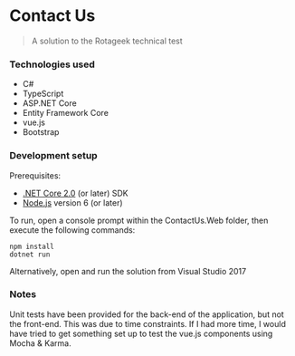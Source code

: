 # Contact Us 

> A solution to the Rotageek technical test

### Technologies used

- C#
- TypeScript
- ASP.NET Core
- Entity Framework Core
- vue.js
- Bootstrap

### Development setup

Prerequisites:

* [.NET Core 2.0](https://www.microsoft.com/net/core) (or later) SDK
* [Node.js](https://nodejs.org/) version 6 (or later)

To run, open a console prompt within the ContactUs.Web folder, then execute the following commands:

    npm install
    dotnet run
  
Alternatively, open and run the solution from Visual Studio 2017

### Notes

Unit tests have been provided for the back-end of the application, but not the front-end.  This was due to time constraints.  If I had more time, I would have tried to get something set up to test the vue.js components using Mocha & Karma.